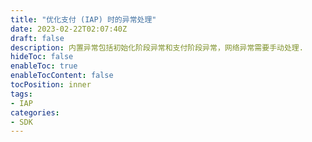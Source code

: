 ```yaml
---
title: "优化支付 (IAP) 时的异常处理"
date: 2023-02-22T02:07:40Z
draft: false
description: 内置异常包括初始化阶段异常和支付阶段异常，网络异常需要手动处理.
hideToc: false
enableToc: true
enableTocContent: false
tocPosition: inner
tags:
- IAP
categories:
- SDK
---
```



